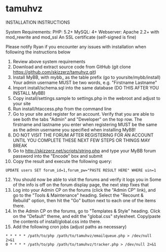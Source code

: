 tamuhvz
=======
INSTALLATION INSTRUCTIONS

System Requirements:
PHP: 5.2+
MySQL: 4+
Webserver: Apache 2.2+ with mod_rewrite and mod_ssl
An SSL certificate (self-signed is fine)

Please notify Ryan if you encounter any issues with installation
when following the instructions below

1.  Review above system requirements
2.  Download and extract source code from GitHub (git clone https://github.com/skizzerz/tamuhvz.git)
4.  Install MyBB, with mybb_ as the table prefix (go to yoursite/mybb/install)
    Your admin username MUST be two words, e.g. "Firstname Lastname"
5.  Import install/schema.sql into the same database (DO THIS AFTER YOU INSTALL MyBB)
6.  Copy install/settings.sample to settings.php in the webroot and adjust to your site
7.  Run install/htaccess.php from the command line
8.  Go to your site and register for an account. Verify that you are able to
    see both the tabs "Admin" and "Developer" on the top row. The firstname
    and lastname you enter when registering MUST be the same as the admin
    username you specified when installing MyBB!
9.  DO NOT VISIT THE FORUM AFTER REGISTERING FOR AN ACCOUNT UNTIL YOU
    COMPLETE THESE NEXT FEW STEPS OR THINGS MAY BREAK
10. Go to http://skizzerz.net/scripts/string.php and type your MyBB forum
    password into the "Encode" box and submit
11. Copy the result and execute the following query:
```
UPDATE users SET forum_id=1,forum_pw="PASTE RESULT HERE" WHERE uin=1
```
12. You should now be able to visit the forums and verify it logs you in
    Some of the info is off on the forum display page, the next step fixes that
13. Log into your Admin CP on the forums (click the "Admin CP" link), and
    go to the "Tools & Maintenance" heading. Select the "Recount & Rebuild"
    option, then hit the "Go" button next to each one of the items there.
14. In the Admin CP on the forums, go to "Templates & Style" heading.
    Click on the "Default" theme, and edit the "global.css" stylesheet.
    Copy/paste the contents of install/global.css into there.
15. Add the following cron jobs (adjust paths as necessary)
```
* * * * * /path/to/php /path/to/tamuhvz/emailqueue.php > /dev/null 2>&1
0 * * * * /path/to/php /path/to/tamuhvz/tracker.php > /dev/null 2>&1
```
